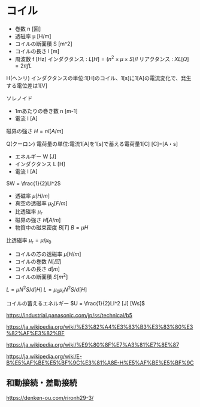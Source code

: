 # コイル
- 巻数 n [回]
- 透磁率 μ [H/m]
- コイルの断面積 S [m^2]
- コイルの長さ l [m]
- 周波数 f [Hz]
インダクタンス : $L [H] = (n^2 × μ × S) / l$
リアクタンス : $XL [Ω] = 2πfL$

H(ヘンリ) 
インダクタンスの単位:1[H]のコイル、1[s]に1[A]の電流変化で、発生する電位差は1[V]

ソレノイド
- 1mあたりの巻き数 n [m-1]
- 電流 I [A]

磁界の強さ
$H = nI [A/m]$

Q(クーロン)
電荷量の単位:電流1[A]を1[s]で蓄える電荷量1[C]
[C]=[A・s]


- エネルギー W [J]
- インダクタンス L [H]
- 電流 I [A]

$W = \frac{1}{2}LI^2$




- 透磁率 $μ [H/m]$
- 真空の透磁率 $μ_0 [F/m]$
- 比透磁率 $μ_r$
- 磁界の強さ $H [A/m]$
- 物質中の磁束密度 $B [T]$
$B = μH$

比透磁率 $μ_r = μ / μ_0$


- コイルの芯の透磁率 $μ [H/m]$
- コイルの巻数 $N [回]$
- コイルの長さ $d [m]$
- コイルの断面積 $S [m^2]$

$L = μN^2S/d [H]$
$L = μ_0 μ_r N^2 S/d [H]$

 コイルの蓄えるエネルギー 
$U = \frac{1}{2}LI^2 [J] [Ws]$

https://industrial.panasonic.com/jp/ss/technical/b5

https://ja.wikipedia.org/wiki/%E3%82%A4%E3%83%B3%E3%83%80%E3%82%AF%E3%82%BF

https://ja.wikipedia.org/wiki/%E9%80%8F%E7%A3%81%E7%8E%87

https://ja.wikipedia.org/wiki/E-B%E5%AF%BE%E5%BF%9C%E3%81%A8E-H%E5%AF%BE%E5%BF%9C

## 和動接続・差動接続
https://denken-ou.com/rironh29-3/

